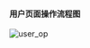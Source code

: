 #### 用户页面操作流程图
![user_op](https://raw.githubusercontent.com/Yangliang266/images/master/img/user_op.png)
